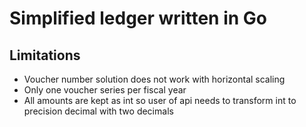 # Simplified ledger written in Go

## Limitations

- Voucher number solution does not work with horizontal scaling
- Only one voucher series per fiscal year
- All amounts are kept as int so user of api needs to transform int to precision decimal with two decimals
